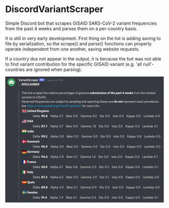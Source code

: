 # DiscordVariantScraper
Simple Discord bot that scrapes GISAID SARS-CoV-2 variant frequencies from the past 4 weeks and parses them on a per-country basis.

It is still in very early development. First thing on the list is adding saving to file by serialization, so the scrape() and parse() functions can properly operate independent from one another, saving website requests.

If a country dos not appear in the output, it is because the bot was not able to find variant contribution for the specific GISAID variant (e.g. 'all null'-countries are ignored when parsing).

![Alt text](images/Github_Example.png?raw=true "Title")
